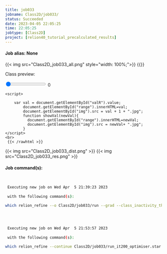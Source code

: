 ```yaml
---
title: job033
jobname: Class2D/job033/
status: Succeeded
date: 2023-04-05 22:05:25
time: 22:05:25
jobtype: [Class2D]
project: [relion40_tutorial_precalculated_results]
---
```


#### Job alias: None

{{< img src="Class2D_job033_all.png" style="width: 100%;">}}
{{<rawhtml >}} 
    <div class="center">
    <p>Class preview:<p>
    <input id="valR" type="range" min="1" max="40" value="1" step="1" oninput="showVal(this.value)" onchange="showVal(this.value)" />
    <span id="range">0</span>
    <img id="img" width="250">
    </div>

    <script>

        var val = document.getElementById("valR").value;
            document.getElementById("range").innerHTML=val;
            document.getElementById("img").src = val + 1 + ".jpg";
            function showVal(newVal){
              document.getElementById("range").innerHTML=newVal;
              document.getElementById("img").src = newVal+ ".jpg";
            }
    </script>
    <br>
     {{< /rawhtml >}}
{{< img src="Class2D_job033_dist.png" >}}
{{< img src="Class2D_job033_res.png" >}}

#### Job command(s):

```bash

 
 Executing new job on Wed Apr  5 21:39:23 2023
 
 with the following command(s): 

which relion_refine --o Class2D/job033/run --grad --class_inactivity_threshold 0.1 --grad_write_iter 10 --iter 200 --i Refine3D/job029/run_data.star --dont_combine_weights_via_disc --preread_images  --pool 30 --pad 2  --ctf  --tau2_fudge 2 --particle_diameter 200 --K 40 --flatten_solvent  --zero_mask  --center_classes  --oversampling 1 --psi_step 12 --offset_range 5 --offset_step 2 --allow_coarser_sampling --norm --scale  --j 10 --gpu ""  --pipeline_control Class2D/job033/
 
 

 
 Executing new job on Wed Apr  5 21:53:57 2023
 
 with the following command(s): 

which relion_refine --continue Class2D/job033/run_it200_optimiser.star --o Class2D/job033/run --grad --class_inactivity_threshold 0.1 --grad_write_iter 10 --iter 300 --dont_combine_weights_via_disc --preread_images  --pool 30 --pad 2  --tau2_fudge 10 --particle_diameter 200 --center_classes  --oversampling 1 --psi_step 12 --offset_range 5 --offset_step 2 --allow_coarser_sampling --j 10 --gpu ""  --pipeline_control Class2D/job033/
 
 


